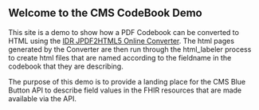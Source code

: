 ## Welcome to the CMS CodeBook Demo

This site is a demo to show how a PDF Codebook can be converted to HTML using the [IDR JPDF2HTML5 Online Converter](https://www.idrsolutions.com/online-pdf-to-html5-converter/). The html pages generated by the Converter are then run through the html_labeler process to create html files that are named according to the fieldname in the codebook that they are describing.

The purpose of this demo is to provide a landing place for the CMS Blue Button API to describe field values in the FHIR resources that are made available via the API.



